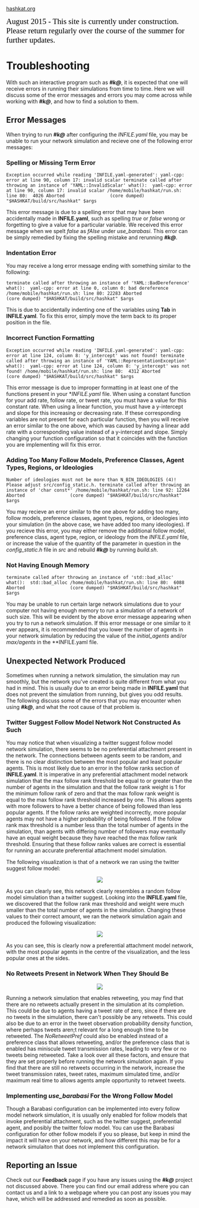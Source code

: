 [hashkat.org](http://hashkat.org)

<span style="color:black; font-family:Georgia; font-size:1.5em;">August 2015 - This site is currently under construction. Please return regularly over the course of the summer for further updates. </span>

# Troubleshooting

With such an interactive program such as ***#k@***, it is expected that one will receive errors in running their simulations from time to time. Here we will discuss some of the error messages and errors you may come across while working with ***#k@***, and how to find a solution to them.

## Error Messages

When trying to run ***#k@*** after configuring the *INFILE.yaml* file, you may be unable to run your network simulation and recieve one of the following error messages:

### Spelling or Missing Term Error

`
Exception occurred while reading 'INFILE.yaml-generated': yaml-cpp: error at line 90, column 17: invalid scalar
terminate called after throwing an instance of 'YAML::InvalidScalar'
  what():  yaml-cpp: error at line 90, column 17: invalid scalar
/home/mobile/hashkat/run.sh: line 80:  4026 Aborted                 (core dumped) "$HASHKAT/build/src/hashkat" $args
`

This error message is due to a spelling error that may have been accidentally made in **INFILE.yaml**, such as spelling *true* or *false* wrong or forgetting to give a value for a particular variable. We received this error message when we spelt *false* as *fAlse* under *use_barabasi*. This error can be simply remedied by fixing the spelling mistake and rerunning ***#k@***.

### Indentation Error

You may receive a long error message ending with something similar to the following:

`
terminate called after throwing an instance of 'YAML::BadDereference'
  what():  yaml-cpp: error at line 0, column 0: bad dereference
/home/mobile/hashkat/run.sh: line 80: 22283 Aborted                 (core dumped) "$HASHKAT/build/src/hashkat" $args
`

This is due to accidentally indenting one of the variables using **Tab** in **INFILE.yaml**. To fix this error, simply move the term back to its proper position in the file.

### Incorrect Function Formatting

`
Exception occurred while reading 'INFILE.yaml-generated': yaml-cpp: error at line 124, column 8: 'y_intercept' was not found!
terminate called after throwing an instance of 'YAML::RepresentationException'
  what():  yaml-cpp: error at line 124, column 8: 'y_intercept' was not found!
/home/mobile/hashkat/run.sh: line 80:  4312 Aborted                 (core dumped) "$HASHKAT/build/src/hashkat" $args
`

This error message is due to improper formatting in at least one of the functions present in your **INFILE.yaml* file. When using a constant function for your add rate, follow rate, or tweet rate, you must have a value for this constant rate. When using a linear function, you must have a y-intercept and slope for this increasing or decreasing rate. If these corresponding variables are not present for each particular function, then you will receive an error similar to the one above, which was caused by having a linear add rate with a corresponding value instead of a y-intercept and slope. Simply changing your function configuration so that it coincides with the function you are implementing will fix this error.

### Adding Too Many Follow Models, Preference Classes, Agent Types, Regions, or Ideologies

`
Number of ideologies must not be more than N_BIN_IDEOLOGIES (4)! Please adjust src/config_static.h.
terminate called after throwing an instance of 'char const*'
/home/mobile/hashkat/run.sh: line 92: 12264 Aborted                 (core dumped) "$HASHKAT/build/src/hashkat" $args
`

You may recieve an error similar to the one above for adding too many, follow models, preference classes, agent types, regions, or ideologies into your simulation (in the above case, we have added too many ideologies). If you recieve this error, you may either remove the additional follow model, preference class, agent type, region, or ideology from the *INFILE.yaml* file, or increase the value of the quantity of the parameter in question in the *config_static.h* file in *src* and rebuild ***#k@*** by running *build.sh*.

### Not Having Enough Memory

`
terminate called after throwing an instance of 'std::bad_alloc'
  what():  std::bad_alloc
/home/mobile/hashkat/run.sh: line 80:  6088 Aborted                 (core dumped) "$HASHKAT/build/src/hashkat" $args
`

You may be unable to run certain large network simulations due to your computer not having enough memory to run a simulation of a network of such size. This will be evident by the above error message appearing when you try to run a network simulation. If this error message or one similar to it ever appears, it is recommended that you lower the number of agents in your network simulation by reducing the value of the *initial_agents* and/or *max/agents* in the **INFILE.yaml file.

## Unexpected Network Produced

Sometimes when running a network simulation, the simulation may run smoothly, but the network you've created is quite different from what you had in mind. This is usually due to an error being made in **INFILE.yaml** that does not prevent the simulation from running, but gives you odd results. The following discuss some of the errors that you may encounter when using ***#k@***, and what the root cause of that problem is.

### Twitter Suggest Follow Model Network Not Constructed As Such

You may notice that when visualizing a twitter suggest follow model network simulation, there seems to be no preferential attachment present in the network. The connections between agents seem to be random, and there is no clear distinction between the most popular and least popular agents. This is most likely due to an error in the follow ranks section of **INFILE.yaml**. It is imperative in any preferential attachment model network simulation that the max follow rank threshold be equal to or greater than the number of agents in the simulation and that the follow rank weight is 1 for the minimum follow rank of zero and that the max follow rank weight is equal to the max follow rank threshold increased by one. This allows agents with more followers to have a better chance of being followed than less popular agents. If the follow ranks are weighted incorrectly, more popular agents may not have a higher probability of being followed. If the follow rank max threshold is a number less than the total number of agents in the simulation, than agents with differing number of followers may eventually have an equal weight because they have reached the max follow rank threshold. Ensuring that these follow ranks values are correct is essential for running an accurate preferential attachment model simulation.

The following visualization is that of a network we ran using the twitter suggest follow model:

<p align='center'>
<img src='../img/troubleshooting/incorrect_twitter_suggest.png'>
</p>

As you can clearly see, this network clearly resembles a random follow model simulation than a twitter suggest. Looking into the **INFILE.yaml** file, we discovered that the follow rank max threshold and weight were much smaller than the total number of agents in the simulation. Changing these values to their correct amount, we ran the network simulation again and produced the following visualization:

<p align='center'>
<img src='../img/troubleshooting/correct_twitter_suggest.png'>
</p>

As you can see, this is clearly now a preferential attachment model network, with the most popular agents in the centre of the visualization, and the less popular ones at the sides. 

### No Retweets Present in Network When They Should Be

<p align='center'>
<img src='../img/troubleshooting/no_retweets_present.png'>
</p>

Running a network simulation that enables retweeting, you may find that there are no retweets actually present in the simulation at its completion. This could be due to agents having a tweet rate of zero, since if there are no tweets in the simulation, there can't possibly be any retweets. This could also be due to an error in the tweet observation probability density function, where perhaps tweets aren;t relevant for a long enough time to be retweeted. The *NoRetweetPref* could also be enabled instead of a preference class that allows retweeting, and/or the preference class that is enabled has miniscule tweet transmission rates, leading to very few or no tweets being retweeted. Take a look over all these factors, and ensure that they are set properly before running the network simulation again. If you find that there are still no retweets occurring in the network, increase the tweet transmission rates, tweet rates, maximum simulated time, and/or maximum real time to allows agents ample opportunity to retweet tweets. 

### Implementing *use_barabasi* For the Wrong Follow Model

Though a Barabasi configuration can be implemented into every follow model network simulation, it is usually only enabled for follow models that invoke preferential attachment, such as the twitter suggest, preferential agent, and posibly the twitter folow model. You can use the Barabasi configuration for other follow models if you so please, but keep in mind the impact it will have on your network, and how different this may be for a network simulaiton that does not implement this configuration.

## Reporting an Issue

Check out our **Feedback** page if you have any issues using the ***#k@*** project not discussed above. There you can find our email address where you can contact us and a link to a webpage where you can post any issues you may have, which will be addressed and remedied as soon as possible. 